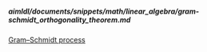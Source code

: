 ##### aimldl/documents/snippets/math/linear_algebra/gram-schmidt_orthogonality_theorem.md

[Gram–Schmidt process](https://en.wikipedia.org/wiki/Gram%E2%80%93Schmidt_process)
